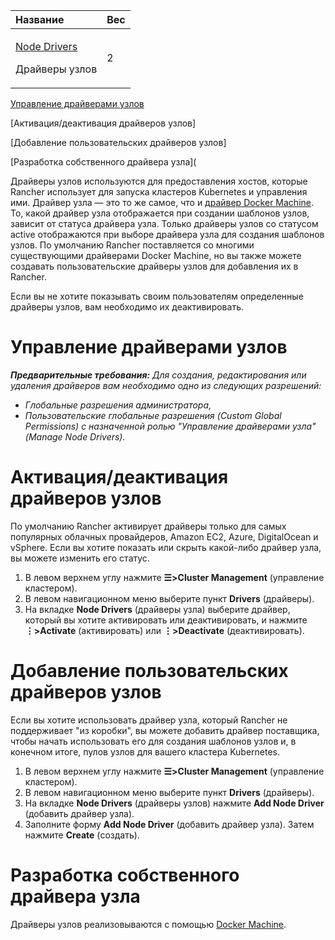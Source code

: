 ﻿


|**Название**|**Вес**|
| :- | :- |
|<p>[Node Drivers](https://github.com/rancher/docs/blob/master/content/rancher/v2.6/en/admin-settings/drivers/node-drivers/_index.md "https://github.com/rancher/docs/blob/master/content/rancher/v2.6/en/admin-settings/drivers/node-drivers/_index.md") </p><p>Драйверы узлов</p>|2|


[Управление драйверами узлов](https://github.com/markizz01/test/blob/main/ru/drivers/node-drivers/Драйверы%20узлов.md#управление-драйверами-узлов)

[Активация/деактивация драйверов узлов]

[Добавление пользовательских драйверов узлов]

[Разработка собственного драйвера узла](

Драйверы узлов используются для предоставления хостов, которые Rancher использует для запуска кластеров Kubernetes и управления ими. Драйвер узла — это то же самое, что и [драйвер Docker Machine](https://docs.docker.com/machine/drivers/ "https://docs.docker.com/machine/drivers/"). То, какой драйвер узла отображается при создании шаблонов узлов, зависит от статуса драйвера узла. Только драйверы узлов со статусом active отображаются при выборе драйвера узла для создания шаблонов узлов. По умолчанию Rancher поставляется со многими существующими драйверами Docker Machine, но вы также можете создавать пользовательские драйверы узлов для добавления их в Rancher.

  Если вы не хотите показывать своим пользователям определенные драйверы узлов, вам необходимо их деактивировать.
# Управление драйверами узлов
***Предварительные требования:** Для создания, редактирования или удаления драйверов вам необходимо одно из следующих разрешений:*

- *Глобальные разрешения администратора,*
- *Пользовательские глобальные разрешения (Custom Global Permissions) с назначенной ролью "Управление драйверами узла" (Manage Node Drivers).*
# Активация/деактивация драйверов узлов
  По умолчанию Rancher активирует драйверы только для самых популярных облачных провайдеров, Amazon EC2, Azure, DigitalOcean и vSphere. Если вы хотите показать или скрыть какой-либо драйвер узла, вы можете изменить его статус.

1. В левом верхнем углу нажмите **☰>Cluster Management** (управление кластером).
2. В левом навигационном меню выберите пункт **Drivers** (драйверы).
3. На вкладке **Node Drivers** (драйверы узла) выберите драйвер, который вы хотите активировать или деактивировать, и нажмите **⋮>Activate** (активировать) или **⋮>Deactivate** (деактивировать).
# Добавление пользовательских драйверов узлов
  Если вы хотите использовать драйвер узла, который Rancher не поддерживает "из коробки", вы можете добавить драйвер поставщика, чтобы начать использовать его для создания шаблонов узлов и, в конечном итоге, пулов узлов для вашего кластера Kubernetes.

1. В левом верхнем углу нажмите **☰>Cluster Management** (управление кластером).
2. В левом навигационном меню выберите пункт **Drivers** (драйверы).
3. На вкладке **Node Drivers** (драйверы узлов) нажмите **Add Node Driver** (добавить драйвер узла).
4. Заполните форму **Add Node Driver** (добавить драйвер узла). Затем нажмите **Create** (создать).
# Разработка собственного драйвера узла
  Драйверы узлов реализовываются с помощью [Docker Machine](https://docs.docker.com/machine/ "https://docs.docker.com/machine/").




[^1]: 
